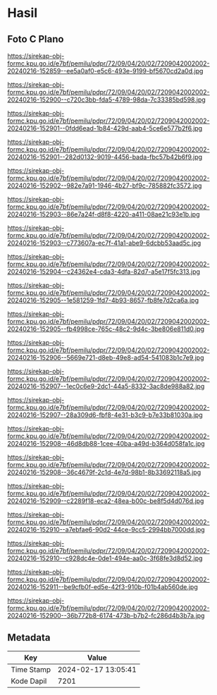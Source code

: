 # Hasil

## Foto C Plano

https://sirekap-obj-formc.kpu.go.id/e7bf/pemilu/pdpr/72/09/04/20/02/7209042002002-20240216-152859--ee5a0af0-e5c6-493e-9199-bf5670cd2a0d.jpg

https://sirekap-obj-formc.kpu.go.id/e7bf/pemilu/pdpr/72/09/04/20/02/7209042002002-20240216-152900--c720c3bb-fda5-4789-98da-7c33385bd598.jpg

https://sirekap-obj-formc.kpu.go.id/e7bf/pemilu/pdpr/72/09/04/20/02/7209042002002-20240216-152901--0fdd6ead-1b84-429d-aab4-5ce6e577b2f6.jpg

https://sirekap-obj-formc.kpu.go.id/e7bf/pemilu/pdpr/72/09/04/20/02/7209042002002-20240216-152901--282d0132-9019-4456-bada-fbc57b42b6f9.jpg

https://sirekap-obj-formc.kpu.go.id/e7bf/pemilu/pdpr/72/09/04/20/02/7209042002002-20240216-152902--982e7a91-1946-4b27-bf9c-785882fc3572.jpg

https://sirekap-obj-formc.kpu.go.id/e7bf/pemilu/pdpr/72/09/04/20/02/7209042002002-20240216-152903--86e7a24f-d8f8-4220-a411-08ae21c93e1b.jpg

https://sirekap-obj-formc.kpu.go.id/e7bf/pemilu/pdpr/72/09/04/20/02/7209042002002-20240216-152903--c773607a-ec7f-41a1-abe9-6dcbb53aad5c.jpg

https://sirekap-obj-formc.kpu.go.id/e7bf/pemilu/pdpr/72/09/04/20/02/7209042002002-20240216-152904--c24362e4-cda3-4dfa-82d7-a5e17f5fc313.jpg

https://sirekap-obj-formc.kpu.go.id/e7bf/pemilu/pdpr/72/09/04/20/02/7209042002002-20240216-152905--1e581259-1fd7-4b93-8657-fb8fe7d2ca6a.jpg

https://sirekap-obj-formc.kpu.go.id/e7bf/pemilu/pdpr/72/09/04/20/02/7209042002002-20240216-152905--fb4998ce-765c-48c2-9d4c-3be806e811d0.jpg

https://sirekap-obj-formc.kpu.go.id/e7bf/pemilu/pdpr/72/09/04/20/02/7209042002002-20240216-152906--5669e721-d8eb-49e8-ad54-541083b1c7e9.jpg

https://sirekap-obj-formc.kpu.go.id/e7bf/pemilu/pdpr/72/09/04/20/02/7209042002002-20240216-152907--1ec0c6e9-2dc1-44a5-8332-3ac8de988a82.jpg

https://sirekap-obj-formc.kpu.go.id/e7bf/pemilu/pdpr/72/09/04/20/02/7209042002002-20240216-152907--28a309d6-fbf8-4e31-b3c9-b7e33b81030a.jpg

https://sirekap-obj-formc.kpu.go.id/e7bf/pemilu/pdpr/72/09/04/20/02/7209042002002-20240216-152908--46d8db88-1cee-40ba-a49d-b364d058fa1c.jpg

https://sirekap-obj-formc.kpu.go.id/e7bf/pemilu/pdpr/72/09/04/20/02/7209042002002-20240216-152908--36c4679f-2c1d-4e7d-98b1-8b33692118a5.jpg

https://sirekap-obj-formc.kpu.go.id/e7bf/pemilu/pdpr/72/09/04/20/02/7209042002002-20240216-152909--c2289f18-eca2-48ea-b00c-be8f5d4d076d.jpg

https://sirekap-obj-formc.kpu.go.id/e7bf/pemilu/pdpr/72/09/04/20/02/7209042002002-20240216-152910--a7ebfae6-90d2-44ce-9cc5-2994bb7000dd.jpg

https://sirekap-obj-formc.kpu.go.id/e7bf/pemilu/pdpr/72/09/04/20/02/7209042002002-20240216-152910--c928dc4e-0de1-494e-aa0c-3f68fe3d8d52.jpg

https://sirekap-obj-formc.kpu.go.id/e7bf/pemilu/pdpr/72/09/04/20/02/7209042002002-20240216-152911--be9cfb0f-ed5e-42f3-910b-f01b4ab560de.jpg

https://sirekap-obj-formc.kpu.go.id/e7bf/pemilu/pdpr/72/09/04/20/02/7209042002002-20240216-152900--36b772b8-6174-473b-b7b2-fc286d4b3b7a.jpg


## Metadata

| Key        | Value               |
| ---------- | ------------------- |
| Time Stamp | 2024-02-17 13:05:41 |
| Kode Dapil | 7201                |



